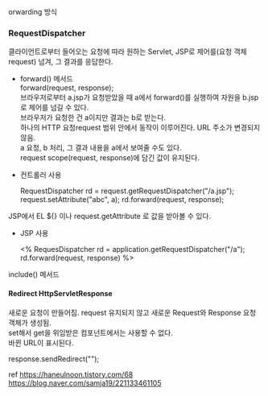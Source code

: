 orwarding 방식

### RequestDispatcher
클라이언트로부터 들어오는 요청에 따라 원하는 Servlet, JSP로 제어를(요청 객체 request) 넘겨, 그 결과를 응답한다.

- forward() 메서드<br>
forward(request, response);<br>
브라우저로부터 a.jsp가 요청받았을 때 a에서 forward()를 실행하여 자원을 b.jsp로 제어를 넘길 수 있다.<br>
브라우저가 요청한 건 a이지만 결과는 b로 받는다.<br>
하나의 HTTP 요청request 범위 안에서 동작이 이루어진다. URL 주소가 변경되지 않음.<br>
a 요청, b 처리, 그 결과 내용을 a에서 보여줄 수도 있다.<br>
request scope(request, response)에 담긴 값이 유지된다.

- 컨트롤러 사용

    RequestDispatcher rd = request.getRequestDispatcher("/a.jsp");
    request.setAttribute("abc", a);
    rd.forward(request, response);

JSP에서 EL ${} 이나 request.getAttribute 로 값을 받아볼 수 있다.

- JSP 사용

    <% RequesDispatcher rd = application.getRequestDispatcher("/a");
       rd.forward(request, response)
    %>

include() 메서드

#### Redirect HttpServletResponse
새로운 요청이 만들어짐. request 유지되지 않고 새로운 Request와 Response 요청 객체가 생성됨.<br>
set해서 get을 위임받은 컴포넌트에서는 사용할 수 없다.<br>
바뀐 URL이 표시된다.

response.sendRedirect("");




ref https://haneulnoon.tistory.com/68 <br>
https://blog.naver.com/samja19/221133461105
